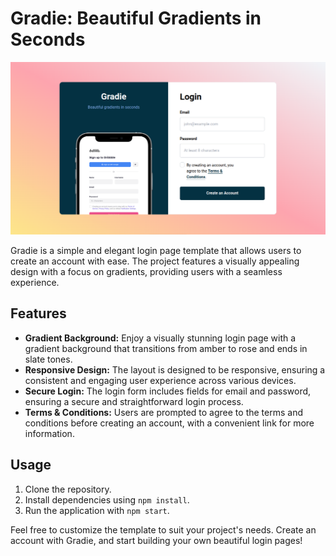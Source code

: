 # Gradie: Beautiful Gradients in Seconds

![image](./screenshot.png)

Gradie is a simple and elegant login page template that allows users to create an account with ease. The project features a visually appealing design with a focus on gradients, providing users with a seamless experience.

## Features

- **Gradient Background:** Enjoy a visually stunning login page with a gradient background that transitions from amber to rose and ends in slate tones.
- **Responsive Design:** The layout is designed to be responsive, ensuring a consistent and engaging user experience across various devices.
- **Secure Login:** The login form includes fields for email and password, ensuring a secure and straightforward login process.
- **Terms & Conditions:** Users are prompted to agree to the terms and conditions before creating an account, with a convenient link for more information.

## Usage

1. Clone the repository.
2. Install dependencies using `npm install`.
3. Run the application with `npm start`.

Feel free to customize the template to suit your project's needs. Create an account with Gradie, and start building your own beautiful login pages!
